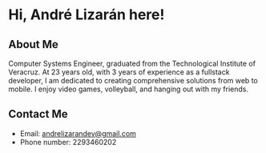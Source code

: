 # Hi, André Lizarán here!

## About Me
Computer Systems Engineer, graduated from the Technological Institute of Veracruz. At 23 years old, with 3 years of experience as a fullstack developer, I am dedicated to creating comprehensive solutions from web to mobile. I enjoy video games, volleyball, and hanging out with my friends.

## Contact Me
* Email: andrelizarandev@gmail.com
* Phone number: 2293460202

